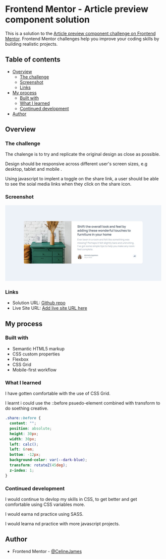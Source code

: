 # Frontend Mentor - Article preview component solution

This is a solution to the [Article preview component challenge on Frontend Mentor](https://www.frontendmentor.io/challenges/article-preview-component-dYBN_pYFT). Frontend Mentor challenges help you improve your coding skills by building realistic projects.

## Table of contents

- [Overview](#overview)
  - [The challenge](#the-challenge)
  - [Screenshot](#screenshot)
  - [Links](#links)
- [My process](#my-process)
  - [Built with](#built-with)
  - [What I learned](#what-i-learned)
  - [Continued development](#continued-development)
- [Author](#author)

## Overview

### The challenge

The chalenge is to try and replicate the original design as close as possible.

Design should be responsive across different user's screen sizes, e.g desktop, tablet and mobile .

Using javascript to implent a toggle on the share link, a user should be able to see the soial media links when they click on the share icon\.

### Screenshot

![Click to view screenshot](./assets/screenshot.jpg)

### Links

- Solution URL: [Github repo](https://github.com/CelineJames/frontend-mentor/tree/main/article-preview)
- Live Site URL: [Add live site URL here](https://article-preview-three-ashen.vercel.app/)

## My process

### Built with

- Semantic HTML5 markup
- CSS custom properties
- Flexbox
- CSS Grid
- Mobile-first workflow

### What I learned

I have gotten comfortable with the use of CSS Grid.

I learnt i could use the ::before psuedo-element combined with transform to do soething creative.

```css
.share::before {
  content: "";
  position: absolute;
  height: 30px;
  width: 30px;
  left: calc();
  left: 6rem;
  bottom: -12px;
  background-color: var(--dark-blue);
  transform: rotateZ(45deg);
  z-index: 1;
}
```

### Continued development

I would continue to devlop my skills in CSS, to get better and get comfortable using CSS variables more.

I would earna nd practice using SASS.

I would learna nd practice with more javascript projects.

## Author

- Frontend Mentor - [@CelineJames](https://www.frontendmentor.io/profile/CelineJames)
